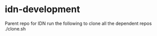 # idn-development
Parent repo for IDN
run the following to clone all the dependent repos
./clone.sh
